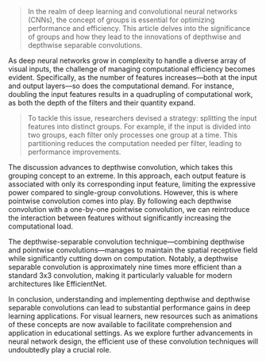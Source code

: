 > In the realm of deep learning and convolutional neural networks (CNNs), the concept of groups is essential for optimizing performance and efficiency. This article delves into the significance of groups and how they lead to the innovations of depthwise and depthwise separable convolutions.

As deep neural networks grow in complexity to handle a diverse array of visual inputs, the challenge of managing computational efficiency becomes evident. Specifically, as the number of features increases—both at the input and output layers—so does the computational demand. For instance, doubling the input features results in a quadrupling of computational work, as both the depth of the filters and their quantity expand.

> To tackle this issue, researchers devised a strategy: splitting the input features into distinct groups. For example, if the input is divided into two groups, each filter only processes one group at a time. This partitioning reduces the computation needed per filter, leading to performance improvements.

The discussion advances to depthwise convolution, which takes this grouping concept to an extreme. In this approach, each output feature is associated with only its corresponding input feature, limiting the expressive power compared to single-group convolutions. However, this is where pointwise convolution comes into play. By following each depthwise convolution with a one-by-one pointwise convolution, we can reintroduce the interaction between features without significantly increasing the computational load.

The depthwise-separable convolution technique—combining depthwise and pointwise convolutions—manages to maintain the spatial receptive field while significantly cutting down on computation. Notably, a depthwise separable convolution is approximately nine times more efficient than a standard 3x3 convolution, making it particularly valuable for modern architectures like EfficientNet.

In conclusion, understanding and implementing depthwise and depthwise separable convolutions can lead to substantial performance gains in deep learning applications. For visual learners, new resources such as animations of these concepts are now available to facilitate comprehension and application in educational settings. As we explore further advancements in neural network design, the efficient use of these convolution techniques will undoubtedly play a crucial role.
